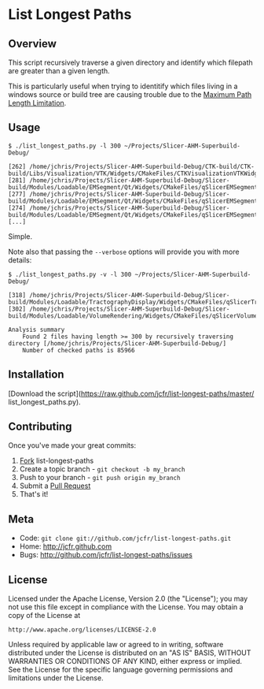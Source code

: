 List Longest Paths
===================

Overview
--------

This script recursively traverse a given directory and identify which filepath are greater than a given length.

This is particularly useful when trying to identitify which files living in a windows source or build tree are causing trouble due to the [Maximum Path Length Limitation][maxpath-length-limit].

Usage
-----

```
$ ./list_longest_paths.py -l 300 ~/Projects/Slicer-AHM-Superbuild-Debug/
```
```
[262] /home/jchris/Projects/Slicer-AHM-Superbuild-Debug/CTK-build/CTK-build/Libs/Visualization/VTK/Widgets/CMakeFiles/CTKVisualizationVTKWidgetsPythonQt.dir/generated_cpp/org_commontk_CTKVisualizationVTKWidgets/org_commontk_CTKVisualizationVTKWidgets_module_init.cpp.o
[281] /home/jchris/Projects/Slicer-AHM-Superbuild-Debug/Slicer-build/Modules/Loadable/EMSegment/Qt/Widgets/CMakeFiles/qSlicerEMSegmentModuleWidgetsPythonQt.dir/generated_cpp/org_slicer_module_qSlicerEMSegmentModuleWidgets/org_slicer_module_qSlicerEMSegmentModuleWidgets_module_init.cpp.o
[277] /home/jchris/Projects/Slicer-AHM-Superbuild-Debug/Slicer-build/Modules/Loadable/EMSegment/Qt/Widgets/CMakeFiles/qSlicerEMSegmentModuleWidgetsPythonQt.dir/generated_cpp/org_slicer_module_qSlicerEMSegmentModuleWidgets/moc_org_slicer_module_qSlicerEMSegmentModuleWidgets_all.cpp.o
[274] /home/jchris/Projects/Slicer-AHM-Superbuild-Debug/Slicer-build/Modules/Loadable/EMSegment/Qt/Widgets/CMakeFiles/qSlicerEMSegmentModuleWidgetsPythonQt.dir/generated_cpp/org_slicer_module_qSlicerEMSegmentModuleWidgets/org_slicer_module_qSlicerEMSegmentModuleWidgets_init.cpp.o
[...]
```

Simple.

Note also that passing the `--verbose` options will provide you with more details:

```
$ ./list_longest_paths.py -v -l 300 ~/Projects/Slicer-AHM-Superbuild-Debug/
```
```
[318] /home/jchris/Projects/Slicer-AHM-Superbuild-Debug/Slicer-build/Modules/Loadable/TractographyDisplay/Widgets/CMakeFiles/qSlicerTractographyDisplayModuleWidgetsPythonQt.dir/generated_cpp/org_slicer_module_qSlicerTractographyDisplayModuleWidgets/org_slicer_module_qSlicerTractographyDisplayModuleWidgets_module_init.cpp.o
[302] /home/jchris/Projects/Slicer-AHM-Superbuild-Debug/Slicer-build/Modules/Loadable/VolumeRendering/Widgets/CMakeFiles/qSlicerVolumeRenderingModuleWidgetsPythonQt.dir/generated_cpp/org_slicer_module_qSlicerVolumeRenderingModuleWidgets/org_slicer_module_qSlicerVolumeRenderingModuleWidgets_module_init.cpp.o

Analysis summary
	Found 2 files having length >= 300 by recursively traversing directory [/home/jchris/Projects/Slicer-AHM-Superbuild-Debug/]
	Number of checked paths is 85966
```


Installation
------------

[Download the script](https://raw.github.com/jcfr/list-longest-paths/master/ list_longest_paths.py).


Contributing
------------

Once you've made your great commits:

1. [Fork][fk] list-longest-paths
2. Create a topic branch - `git checkout -b my_branch`
3. Push to your branch - `git push origin my_branch`
4. Submit a [Pull Request][pr]
5. That's it!


Meta
----

* Code: `git clone git://github.com/jcfr/list-longest-paths.git`
* Home: <http://jcfr.github.com>
* Bugs: <http://github.com/jcfr/list-longest-paths/issues>

License
-------

Licensed under the Apache License, Version 2.0 (the "License");
you may not use this file except in compliance with the License.
You may obtain a copy of the License at

    http://www.apache.org/licenses/LICENSE-2.0

Unless required by applicable law or agreed to in writing, software
distributed under the License is distributed on an "AS IS" BASIS,
WITHOUT WARRANTIES OR CONDITIONS OF ANY KIND, either express or implied.
See the License for the specific language governing permissions and
limitations under the License.

[fk]: http://help.github.com/forking/
[pr]: https://help.github.com/articles/using-pull-requests
[maxpath-length-limit]: http://msdn.microsoft.com/en-us/library/windows/desktop/aa365247(v=vs.85).aspx#maxpath

